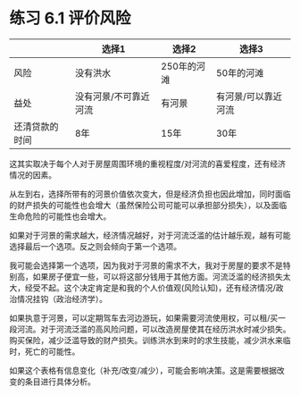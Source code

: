 # 练习 6.1 评价风险

|                | 选择1                 | 选择2       | 选择3               |
| -------------- | --------------------- | ----------- | ------------------- |
| 风险           | 没有洪水              | 250年的河滩 | 50年的河滩          |
| 益处           | 没有河景/不可靠近河流 | 有河景      | 有河景/可以靠近河流 |
| 还清贷款的时间 | 8年                   | 15年        | 30年                |

这其实取决于每个人对于房屋周围环境的重视程度/对河流的喜爱程度，还有经济情况的因素。

从左到右，选择所带有的河景价值依次变大，但是经济负担也因此增加，同时面临的财产损失的可能性也会增大（虽然保险公司可能可以承担部分损失），以及面临生命危险的可能性也会增大。

如果对于河景的需求越大，经济情况越好，对于河流泛滥的估计越乐观，越有可能选择最后一个选项。反之则会倾向于第一个选项。

我可能会选择第一个选项，因为我对于河景的需求不大，我对于房屋的要求不是特别高，如果房子便宜一些，可以将这部分钱用于其他方面。河流泛滥的经济损失太大，经受不起。这个决定肯定是和我的个人价值观(风险认知)，还有经济情况/政治情况挂钩（政治经济学）。

如果执意于河景，可以定期驾车去河边游玩，如果需要河流使用权，可以租/买一段河流。对于河流泛滥的高风险问题，可以改造房屋使其在经历洪水时减少损失。购买保险，减少泛滥导致的财产损失。训练洪水到来时的求生技能，减少洪水来临时，死亡的可能性。

如果这个表格有信息变化（补充/改变/减少），可能会影响决策。这是需要根据改变的条目进行具体分析。

